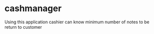# cashmanager

Using this application cashier can know minimum number of notes to be return to customer
